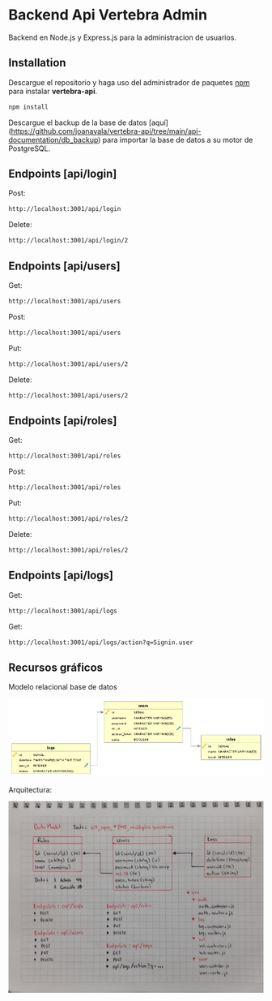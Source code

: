 # Backend Api Vertebra Admin

Backend en Node.js y Express.js para la administracion de usuarios.

## Installation

Descargue el repositorio y haga uso del administrador de paquetes [npm](https://www.npmjs.com/) para instalar **vertebra-api**.

```bash
npm install
```

Descargue el backup de la base de datos [aquí] (https://github.com/joanayala/vertebra-api/tree/main/api-documentation/db_backup) para importar la base de datos a su motor de PostgreSQL.

## Endpoints [api/login]
Post:
```bash
http://localhost:3001/api/login
```
Delete:
```bash
http://localhost:3001/api/login/2
```
## Endpoints [api/users]
Get:
```bash
http://localhost:3001/api/users
```
Post:
```bash
http://localhost:3001/api/users
```
Put:
```bash
http://localhost:3001/api/users/2
```
Delete:
```bash
http://localhost:3001/api/users/2
```

## Endpoints [api/roles]
Get:
```bash
http://localhost:3001/api/roles
```
Post:
```bash
http://localhost:3001/api/roles
```
Put:
```bash
http://localhost:3001/api/roles/2
```
Delete:
```bash
http://localhost:3001/api/roles/2
```

## Endpoints [api/logs]
Get:
```bash
http://localhost:3001/api/logs
```
Get:
```bash
http://localhost:3001/api/logs/action?q=Signin.user
```

## Recursos gráficos

Modelo relacional base de datos

![alt text](https://github.com/joanayala/vertebra-api/blob/main/api-documentation/vertebra-api_db.png)

Arquitectura:

![alt text](https://github.com/joanayala/vertebra-api/blob/main/api-documentation/architecture.jpg)